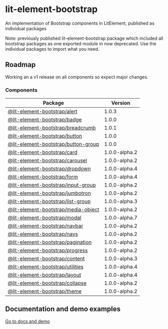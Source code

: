 # lit-element-bootstrap

An implementation of Bootstrap components in LitElement, published as individual packages

Note: previously published lit-element-bootstrap package which included all bootstrap packages as one exported module in now deprecated. Use the individual packages to import what you need.

## Roadmap

Working an a v1 release on all components so expect major changes.

### Components

Package | Version |
--- | --- |
[@lit-element-bootstrap/alert](https://www.npmjs.com/package/@lit-element-bootstrap/alert) | 1.0.3 |
[@lit-element-bootstrap/badge](https://www.npmjs.com/package/@lit-element-bootstrap/badge) | 1.0.0 |
[@lit-element-bootstrap/breadcrumb](https://www.npmjs.com/package/@lit-element-bootstrap/breadcrumb) | 1.0.1 |
[@lit-element-bootstrap/button](https://www.npmjs.com/package/@lit-element-bootstrap/button) | 1.0.0 |
[@lit-element-bootstrap/button-group](https://www.npmjs.com/package/@lit-element-bootstrap/button-group) | 1.0.0 |
[@lit-element-bootstrap/card](https://www.npmjs.com/package/@lit-element-bootstrap/card) | 1.0.0-alpha.2 |
[@lit-element-bootstrap/carousel](https://www.npmjs.com/package/@lit-element-bootstrap/carousel) | 1.0.0-alpha.2 |
[@lit-element-bootstrap/dropdown](https://www.npmjs.com/package/@lit-element-bootstrap/dropdown) | 1.0.0-alpha.4 |
[@lit-element-bootstrap/form](https://www.npmjs.com/package/@lit-element-bootstrap/form) | 1.0.0-alpha.4 |
[@lit-element-bootstrap/input-group](https://www.npmjs.com/package/@lit-element-bootstrap/input-group) | 1.0.0-alpha.2 |
[@lit-element-bootstrap/jumbotron](https://www.npmjs.com/package/@lit-element-bootstrap/jumbotron) | 1.0.0-alpha.2 |
[@lit-element-bootstrap/list-group](https://www.npmjs.com/package/@lit-element-bootstrap/list-group) | 1.0.0-alpha.3 |
[@lit-element-bootstrap/media-object](https://www.npmjs.com/package/@lit-element-bootstrap/media-object) | 1.0.0-alpha.2 |
[@lit-element-bootstrap/modal](https://www.npmjs.com/package/@lit-element-bootstrap/modal) | 1.0.0-alpha.7 |
[@lit-element-bootstrap/navbar](https://www.npmjs.com/package/@lit-element-bootstrap/navbar) | 1.0.0-alpha.2 |
[@lit-element-bootstrap/navs](https://www.npmjs.com/package/@lit-element-bootstrap/navs) | 1.0.0-alpha.2 |
[@lit-element-bootstrap/pagination](https://www.npmjs.com/package/@lit-element-bootstrap/pagination) | 1.0.0-alpha.2 |
[@lit-element-bootstrap/progress](https://www.npmjs.com/package/@lit-element-bootstrap/progress) | 1.0.0-alpha.2 |
[@lit-element-bootstrap/content](https://www.npmjs.com/package/@lit-element-bootstrap/content) | 1.0.0-alpha.3 |
[@lit-element-bootstrap/utilities](https://www.npmjs.com/package/@lit-element-bootstrap/utilities) | 1.0.0-alpha.4 |
[@lit-element-bootstrap/layout](https://www.npmjs.com/package/@lit-element-bootstrap/layout) | 1.0.0-alpha.4 |
[@lit-element-bootstrap/collapse](https://www.npmjs.com/package/@lit-element-bootstrap/collapse) | 1.0.0-alpha.2 |
[@lit-element-bootstrap/theme](https://www.npmjs.com/package/@lit-element-bootstrap/theme) | 1.0.0-alpha.2 |

## Documentation and demo examples

[Go to docs and demo](https://lit-element-bootstrap.dev)
